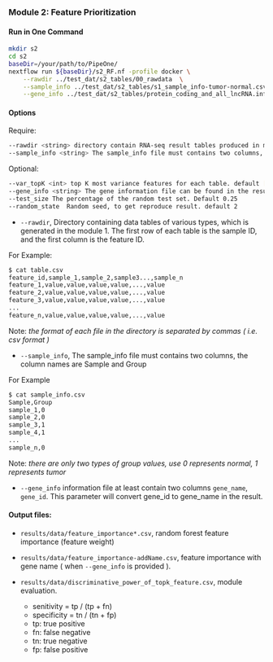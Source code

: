 
### __Module 2: Feature Prioritization__

#### Run in One Command
```bash
mkdir s2
cd s2
baseDir=/your/path/to/PipeOne/
nextflow run ${baseDir}/s2_RF.nf -profile docker \
    --rawdir ../test_dat/s2_tables/00_rawdata  \
    --sample_info ../test_dat/s2_tables/s1_sample_info-tumor-normal.csv \
    --gene_info ../test_dat/s2_tables/protein_coding_and_all_lncRNA.info.tsv
```

#### Options
Require:
```bash
--rawdir <string> directory contain RNA-seq result tables produced in module 1
--sample_info <string> The sample_info file must contains two columns, the column names are Sample and Group
```

Optional:
```bash
--var_topK <int> top K most variance features for each table. default [1000]
--gene_info <string> The gene information file can be found in the results of the first step (s1_lncRNA/results/novel_lncRNA/protein_coding_and_all_lncRNA.info.tsv)
--test_size The percentage of the random test set. Default 0.25
--random_state  Random seed, to get reproduce result. default 2
```

* `--rawdir`, Directory containing data tables of various types, which is generated in the module 1. The first row of each table is the sample ID, and the first column is the feature ID.

For Example:
```bash
$ cat table.csv
feature_id,sample_1,sample_2,sample3...,sample_n
feature_1,value,value,value,value,...,value
feature_2,value,value,value,value,...,value
feature_3,value,value,value,value,...,value
...
feature_n,value,value,value,value,...,value
```
Note: _the format of each file in the directory is separated by  commas ( i.e. csv format )_

* `--sample_info`, The sample_info file must contains two columns, the column names are Sample and Group

For Example
```bash
$ cat sample_info.csv
Sample,Group
sample_1,0
sample_2,0
sample_3,1
sample_4,1
...
sample_n,0
```
Note: _there are only two types of group values, use 0 represents normal, 1 represents tumor_

* `--gene_info` information file at least contain two columns `gene_name`, `gene_id`. This parameter will convert gene_id to gene_name in the result.

#### __Output files__:

* `results/data/feature_importance*.csv`, random forest feature importance (feature weight)

* `results/data/feature_importance-addName.csv`, feature importance with gene name ( when `--gene_info` is provided ).

* `results/data/discriminative_power_of_topk_feature.csv`, module evaluation.
    * senitivity  = tp / (tp + fn)
    * specificity = tn / (tn + fp)
    * tp: true positive
    * fn: false negative
    * tn: true negative
    * fp: false positive
